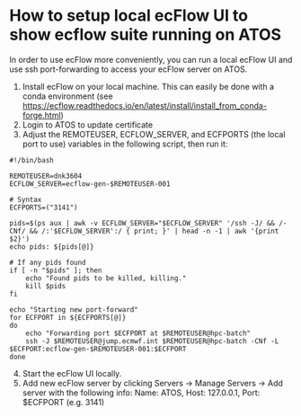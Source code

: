 # How to setup local ecFlow UI to show ecflow suite running on ATOS

In order to use ecFlow more conveniently, you can run a local ecFlow UI
and use ssh port-forwarding to access your ecFlow server on ATOS.

1. Install ecFlow on your local machine. This can easily be done with a conda
    environment (see https://ecflow.readthedocs.io/en/latest/install/install_from_conda-forge.html)
2. Login to ATOS to update certificate
3. Adjust the REMOTEUSER, ECFLOW_SERVER, and ECFPORTS (the local port to use) variables in the following script, then run it:
```
#!/bin/bash

REMOTEUSER=dnk3604
ECFLOW_SERVER=ecflow-gen-$REMOTEUSER-001

# Syntax
ECFPORTS=("3141")

pids=$(ps aux | awk -v ECFLOW_SERVER="$ECFLOW_SERVER" '/ssh -J/ && /-CNf/ && /:'$ECFLOW_SERVER':/ { print; }' | head -n -1 | awk '{print $2}')
echo pids: ${pids[@]}

# If any pids found
if [ -n "$pids" ]; then
    echo "Found pids to be killed, killing."
    kill $pids
fi

echo "Starting new port-forward"
for ECFPORT in ${ECFPORTS[@]}
do
    echo "Forwarding port $ECFPORT at $REMOTEUSER@hpc-batch"
    ssh -J $REMOTEUSER@jump.ecmwf.int $REMOTEUSER@hpc-batch -CNf -L $ECFPORT:ecflow-gen-$REMOTEUSER-001:$ECFPORT
done

```
4. Start the ecFlow UI locally.
5. Add new ecFlow server by clicking Servers -> Manage Servers -> Add server with the following info: Name: ATOS, Host: 127.0.0.1, Port: $ECFPORT (e.g. 3141)